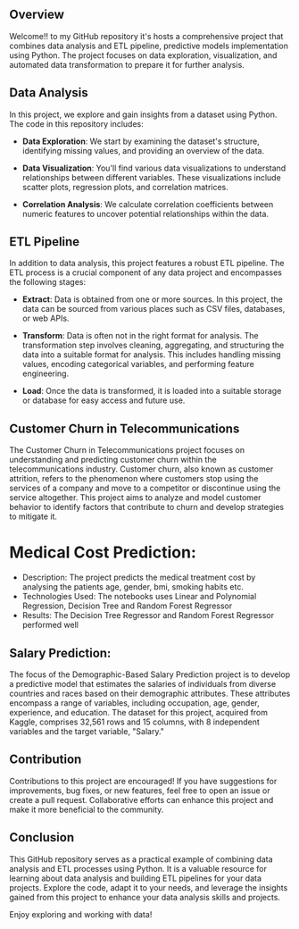 
## Overview

Welcome!! to my GitHub repository it's hosts a comprehensive project that combines data analysis and ETL pipeline, predictive models implementation using Python. The project focuses on data exploration, visualization, and automated data transformation to prepare it for further analysis.

## Data Analysis

In this project, we explore and gain insights from a dataset using Python. The code in this repository includes:

- **Data Exploration**: We start by examining the dataset's structure, identifying missing values, and providing an overview of the data.

- **Data Visualization**: You'll find various data visualizations to understand relationships between different variables. These visualizations include scatter plots, regression plots, and correlation matrices.

- **Correlation Analysis**: We calculate correlation coefficients between numeric features to uncover potential relationships within the data.

## ETL Pipeline

In addition to data analysis, this project features a robust ETL pipeline. The ETL process is a crucial component of any data project and encompasses the following stages:

- **Extract**: Data is obtained from one or more sources. In this project, the data can be sourced from various places such as CSV files, databases, or web APIs.

- **Transform**: Data is often not in the right format for analysis. The transformation step involves cleaning, aggregating, and structuring the data into a suitable format for analysis. This includes handling missing values, encoding categorical variables, and performing feature engineering.

- **Load**: Once the data is transformed, it is loaded into a suitable storage or database for easy access and future use.

## Customer Churn in Telecommunications

The Customer Churn in Telecommunications project focuses on understanding and predicting customer churn within the telecommunications industry. Customer churn, also known as customer attrition, refers to the phenomenon where customers stop using the services of a company and move to a competitor or discontinue using the service altogether. This project aims to analyze and model customer behavior to identify factors that contribute to churn and develop strategies to mitigate it.

# Medical Cost Prediction:
* Description: The project predicts the medical treatment cost by analysing the patients age, gender, bmi, smoking habits etc.
* Technologies Used: The notebooks uses Linear and Polynomial Regression, Decision Tree and Random Forest Regressor
* Results: The Decision Tree Regressor and Random Forest Regressor performed well

## Salary Prediction:
The focus of the Demographic-Based Salary Prediction project is to develop a predictive model that estimates the salaries of individuals from diverse countries and races based on their demographic attributes. These attributes encompass a range of variables, including occupation, age, gender, experience, and education. The dataset for this project, acquired from Kaggle, comprises 32,561 rows and 15 columns, with 8 independent variables and the target variable, "Salary."

## Contribution

Contributions to this project are encouraged! If you have suggestions for improvements, bug fixes, or new features, feel free to open an issue or create a pull request. Collaborative efforts can enhance this project and make it more beneficial to the community.

## Conclusion

This GitHub repository serves as a practical example of combining data analysis and ETL processes using Python. It is a valuable resource for learning about data analysis and building ETL pipelines for your data projects. Explore the code, adapt it to your needs, and leverage the insights gained from this project to enhance your data analysis skills and projects.

Enjoy exploring and working with data!
